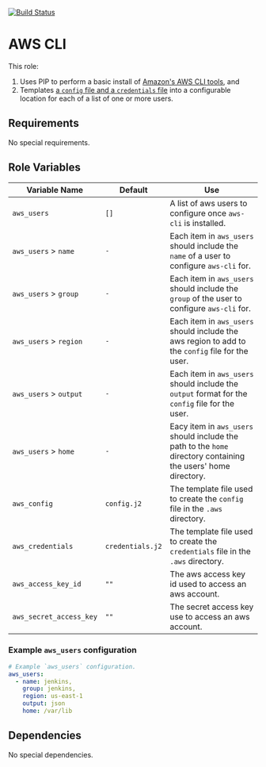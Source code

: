 [![Build
Status](https://travis-ci.org/ChromaticHQ/ansible-role-aws-cli.svg?branch=master)](https://travis-ci.org/ChromaticHQ/ansible-role-aws-cli)

# AWS CLI

This role:

1. Uses PIP to perform a basic install of [Amazon's AWS CLI tools](http://docs.aws.amazon.com/cli/latest/userguide/cli-chap-welcome.html), and
2. Templates [a `config` file and a `credentials` file](http://docs.aws.amazon.com/cli/latest/userguide/cli-chap-getting-started.html#cli-config-files) into a configurable location for each of a list of one or more users.

## Requirements

No special requirements.

## Role Variables

| Variable Name | Default | Use |
|---------------|---------|-----|
| `aws_users` | `[]` | A list of aws users to configure once `aws-cli` is installed. |
| `aws_users` > `name` | `-` | Each item in `aws_users` should include the `name` of a user to configure `aws-cli` for. |
| `aws_users` > `group` | `-` | Each item in `aws_users` should include the `group` of the user to configure `aws-cli` for. |
| `aws_users` > `region` | `-` | Each item in `aws_users` should include the aws region to add to the `config` file for the user. |
| `aws_users` > `output` | `-` | Each item in `aws_users` should include the `output` format for the `config` file for the user. |
| `aws_users` > `home` | `-` | Eacy item in `aws_users` should include the path to the `home` directory containing the users' home directory. |
| `aws_config` | `config.j2` | The template file used to create the `config` file in the `.aws` directory. |
| `aws_credentials` | `credentials.j2` | The template file used to create the `credentials` file in the `.aws` directory. |
| `aws_access_key_id` | `""` | The aws access key id used to access an aws account. |
| `aws_secret_access_key` | `""` | The secret access key use to access an aws account. |

### Example `aws_users` configuration

  ```yaml
  # Example `aws_users` configuration.
  aws_users:
    - name: jenkins,
      group: jenkins,
      region: us-east-1
      output: json
      home: /var/lib
  ```

## Dependencies

No special dependencies.
